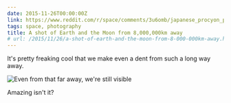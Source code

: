 ```yaml
---
date: 2015-11-26T00:00:00Z
link: https://www.reddit.com/r/space/comments/3u6omb/japanese_procyon_probe_takes_a_shot_of_earth_and/?sort=confidence
tags: space, photography
title: A shot of Earth and the Moon from 8,000,000km away
# url: /2015/11/26/a-shot-of-earth-and-the-moon-from-8-000-000km-away.html/
---
```


It's pretty freaking cool that we make even a dent from such a long way away.

![Even from that far away, we're still visible](https://i.imgur.com/wcvXdH1.jpg)

Amazing isn't it?